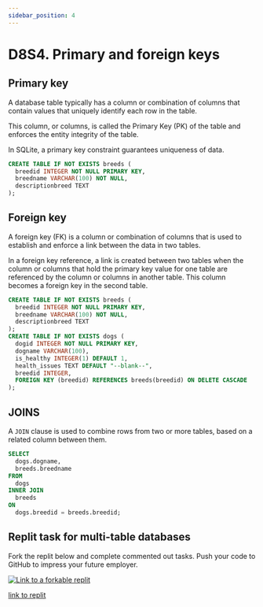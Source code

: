 ```yaml
---
sidebar_position: 4
---
```


# D8S4. Primary and foreign keys

## Primary key

A database table typically has a column or combination of columns that contain values that uniquely identify each row in the table.

This column, or columns, is called the Primary Key (PK) of the table and enforces the entity integrity of the table.

In SQLite, a primary key constraint guarantees uniqueness of data.


```sql
CREATE TABLE IF NOT EXISTS breeds (
  breedid INTEGER NOT NULL PRIMARY KEY,
  breedname VARCHAR(100) NOT NULL,
  descriptionbreed TEXT
);
```

## Foreign key

A foreign key (FK) is a column or combination of columns that is used to establish and enforce a link between the data in two tables.

In a foreign key reference, a link is created between two tables when the column or columns that hold the primary key value for one table are referenced by the column or columns in another table. This column becomes a foreign key in the second table.

```sql
CREATE TABLE IF NOT EXISTS breeds (
  breedid INTEGER NOT NULL PRIMARY KEY,
  breedname VARCHAR(100) NOT NULL,
  descriptionbreed TEXT
);
CREATE TABLE IF NOT EXISTS dogs (
  dogid INTEGER NOT NULL PRIMARY KEY,
  dogname VARCHAR(100),
  is_healthy INTEGER(1) DEFAULT 1,
  health_issues TEXT DEFAULT "--blank--",
  breedid INTEGER,
  FOREIGN KEY (breedid) REFERENCES breeds(breedid) ON DELETE CASCADE
);
```

## JOINS

A `JOIN` clause is used to combine rows from two or more tables, based on a related column between them.

```sql
SELECT
  dogs.dogname,
  breeds.breedname
FROM
  dogs
INNER JOIN
  breeds
ON
  dogs.breedid = breeds.breedid;
```

## Replit task for multi-table databases

Fork the replit below and complete commented out tasks. Push your code to GitHub to impress your future employer.

[<img
    src="/img/icons/replit.svg"
    alt="Link to a forkable replit"
/>](https://replit.com/@missPunter/sql-dogs-2-tables-only-2#main.sql)

[link to replit](https://replit.com/@missPunter/sql-dogs-2-tables-only-2#main.sql)
